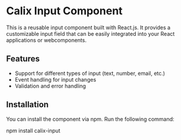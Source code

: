 
# Calix Input Component

This is a reusable input component built with React.js. It provides a customizable input field that can be easily integrated into your React applications or webcomponents.

## Features

- Support for different types of input (text, number, email, etc.)
- Event handling for input changes
- Validation and error handling

## Installation

You can install the component via npm. Run the following command:

npm install calix-input